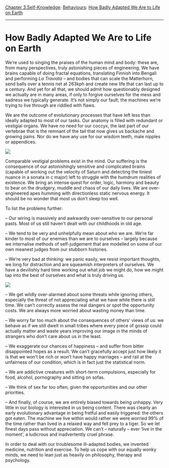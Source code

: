 [Chapter 3.Self-Knowledge](https://www.theschooloflife.com/thebookoflife/category/self-knowledge/): [Behaviours](https://www.theschooloflife.com/thebookoflife/category/self-knowledge/behaviours/): [How Badly Adapted We Are to Life on Earth](https://www.theschooloflife.com/thebookoflife/how-badly-adapted-we-are-to-life-on-earth/)

* * *

# How Badly Adapted We Are to Life on Earth

We’re used to singing the praises of the human mind and body: these are, from many perspectives, truly astonishing pieces of engineering. We have brains capable of doing fractal equations, translating Finnish into Bengali and performing _La Traviata_ – and bodies that can scale the Matterhorn, send balls over a tennis net at 263kph and create new life that can last up to a century. And yet for all that, we should admit how questionably designed we actually are in many areas, if only to forgive ourselves for the mess and sadness we typically generate. It’s not simply our fault; the machines we’re trying to live through are riddled with flaws.

We are the outcome of evolutionary processes that have left less than ideally adapted to most of our tasks. Our anatomy is filled with redundant or vestigial organs. We have no need for our coccyx, the last part of our vertebrae that is the remnant of the tail that now gives us backache and growing pains. Nor do we have any use for our wisdom teeth, male nipples or appendices.

![](https://www.theschooloflife.com/thebookoflife/wp-content/uploads/2019/03/Adapted-to-Womb-min-747x1024.jpg)

Comparable vestigial problems exist in the mind. Our suffering is the consequence of our astonishingly sensitive and complicated brains (capable of working out the velocity of Saturn and detecting the tiniest nuance in a sonata in c major) left to struggle with the humdrum realities of existence. We bring an intense quest for order, logic, harmony and beauty to bear on the drudgery, muddle and chaos of our daily lives. We are over-engineered apes humming with directionless static nervous energy. It should be no wonder that most us don’t sleep too well.

To list the problems further:

– Our wiring is massively and awkwardly over-sensitive to our personal pasts. Most of us still haven’t dealt with our childhoods in old age.

– We tend to be very and unhelpfully mean about who we are. We’re far kinder to most of our enemies than we are to ourselves – largely because we internalise methods of self-judgement that are modelled on some of our own meanest judges from our stubborn histories.

– We’re very bad at thinking: we panic easily, we resist important thoughts, we long for distraction and are squeamish interpreters of ourselves. We have a devilishly hard time working out what job we might do, how we might tap into the best of ourselves and what is truly driving us.

![](https://www.theschooloflife.com/thebookoflife/wp-content/uploads/2019/03/Adapted-720x1024.jpg)

– We get wildly over-alarmed about some threats while ignoring others, especially the threat of not appreciating what we have while there is still time. We can’t correctly assess the real dangers or spot the opportunity costs. We are always more worried about wasting money than time.

– We worry far too much about the consequences of others’ views of us: we behave as if we still dwelt in small tribes where every piece of gossip could actually matter and waste years improving our image in the minds of strangers who don’t care about us in the least.

– We exaggerate our chances of happiness – and suffer from bitter disappointed hopes as a result. We can’t gracefully accept just how likely it is that we won’t be rich or won’t have happy marriages – and rail at the unfairness of our condition, which is in fact just the statistical norm.

– We are addictive creatures with short-term compulsions, especially for food, alcohol, pornography and sitting on sofas.

– We think of sex far too often, given the opportunities and our other priorities.

– And finally, of course, we are entirely biased towards being unhappy. Very little in our biology is interested in us being content. There was clearly an early evolutionary advantage in being fretful and easily triggered: the others got eaten. The machine we live within would rather we were worried 99% of the time rather than lived in a relaxed way and fell prey to a tiger. So we let finest days pass without appreciation. We can’t – naturally – ever ‘live in the moment’, a ludicrous and inadvertently cruel phrase.

In order to deal with our troublesome ill-adapted bodies, we invented medicine, nutrition and exercise. To help us cope with our equally wonky minds, we need to lean just as heavily on philosophy, therapy and psychology.

